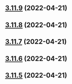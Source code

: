 ## [3.11.9](https://github.com/drey0143143/test-change-log/compare/v3.11.8...v3.11.9) (2022-04-21)



## [3.11.8](https://github.com/drey0143143/test-change-log/compare/v3.11.7...v3.11.8) (2022-04-21)



## [3.11.7](https://github.com/drey0143143/test-change-log/compare/v3.11.6...v3.11.7) (2022-04-21)



## [3.11.6](https://github.com/drey0143143/test-change-log/compare/v3.11.5...v3.11.6) (2022-04-21)



## [3.11.5](https://github.com/drey0143143/test-change-log/compare/v3.11.4...v3.11.5) (2022-04-21)



